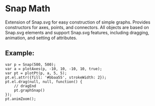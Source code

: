 # Snap Math
Extension of Snap.svg for easy construction of simple graphs. Provides constructors for axes, points, and connectors. All objects are based on Snap.svg elements and support Snap.svg features, including dragging, animation, and setting of attributes.

## Example:

    var p = Snap(500, 500);
    var a = plotAxes(p, -10, 10, -10, 10, true);
    var pt = plotPt(p, a, 5, 5);
    pt.el.attr({fill: '#bbaa55', strokeWidth: 2});
    pt.el.drag(null, null, function() {
        // dragEnd
        pt.graphSnap()
    });
    pt.animZoom();
